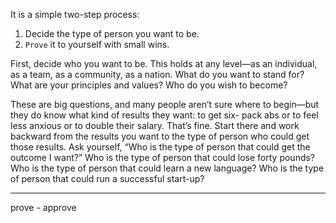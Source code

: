 It is a simple two-step process:

1. Decide the type of person you want to be.
2. `Prove` it to yourself with small wins.

First, decide who you want to be. This holds at any level—as an
individual, as a team, as a community, as a nation. What do you want
to stand for? What are your principles and values? Who do you wish to
become?

These are big questions, and many people aren’t sure where to
begin—but they do know what kind of results they want: to get six-
pack abs or to feel less anxious or to double their salary. That’s fine.
Start there and work backward from the results you want to the type of
person who could get those results. Ask yourself, “Who is the type of
person that could get the outcome I want?” Who is the type of person
that could lose forty pounds? Who is the type of person that could
learn a new language? Who is the type of person that could run a
successful start-up?

---
prove - approve